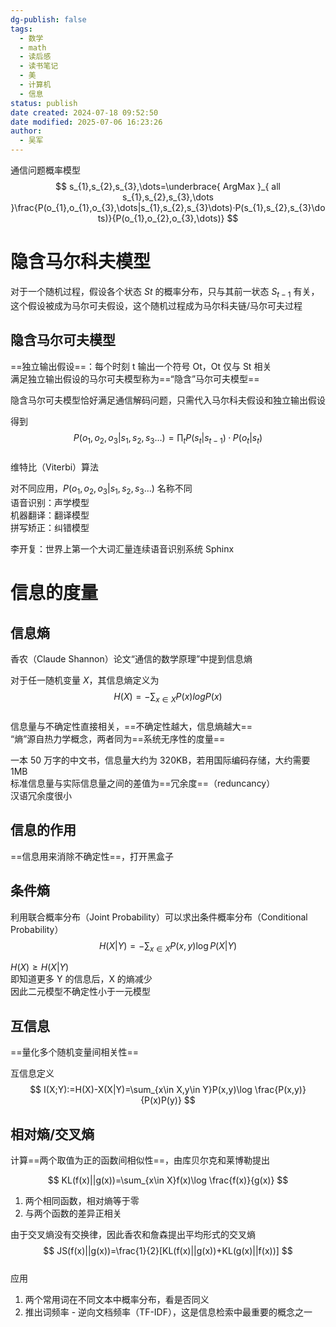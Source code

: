 ```yaml
---
dg-publish: false
tags:
  - 数学
  - math
  - 读后感
  - 读书笔记
  - 美
  - 计算机
  - 信息
status: publish
date created: 2024-07-18 09:52:50
date modified: 2025-07-06 16:23:26
author:
  - 吴军
---
```

通信问题概率模型  
$$  
s_{1},s_{2},s_{3},\dots=\underbrace{ ArgMax }_{ all s_{1},s_{2},s_{3},\dots }\frac{P(o_{1},o_{1},o_{3},\dots|s_{1},s_{2},s_{3}\dots)·P(s_{1},s_{2},s_{3}\dots)}{P(o_{1},o_{2},o_{3},\dots)}  
$$

# 隐含马尔科夫模型 

对于一个随机过程，假设各个状态 $St$ 的概率分布，只与其前一状态 $S_{t-1}$ 有关，这个假设被成为马尔可夫假设，这个随机过程成为马尔科夫链/马尔可夫过程

## 隐含马尔可夫模型  

==独立输出假设==：每个时刻 t 输出一个符号 Ot，Ot 仅与 St 相关  
满足独立输出假设的马尔可夫模型称为==“隐含”马尔可夫模型==

隐含马尔可夫模型恰好满足通信解码问题，只需代入马尔科夫假设和独立输出假设

得到 
$$  
P(o_{1},o_{2},o_{3}|s_{1},s_{2},s_{3}\dots)=\prod_{t}P(s_{t}|s_{t-1})·P(o_{t}|s_{t})  
$$  
维特比（Viterbi）算法

对不同应用，$P(o_{1},o_{2},o_{3}|s_{1},s_{2},s_{3}\dots)$ 名称不同  
语音识别：声学模型  
机器翻译：翻译模型  
拼写矫正：纠错模型

李开复：世界上第一个大词汇量连续语音识别系统 Sphinx

# 信息的度量

## 信息熵

香农（Claude Shannon）论文“通信的数学原理”中提到信息熵

对于任一随机变量 $X$，其信息熵定义为 
$$  
H(X)=-\sum_{x\in X}P(x)logP(x)  
$$  
信息量与不确定性直接相关，==不确定性越大，信息熵越大==  
“熵”源自热力学概念，两者同为==系统无序性的度量==

一本 50 万字的中文书，信息量大约为 320KB，若用国际编码存储，大约需要 1MB  
标准信息量与实际信息量之间的差值为==冗余度==（reduncancy）  
汉语冗余度很小

## 信息的作用

==信息用来消除不确定性==，打开黑盒子

## 条件熵

利用联合概率分布（Joint Probability）可以求出条件概率分布（Conditional Probability）  
$$  
H(X|Y)=-\sum_{x\in X}P(x,y)\log P(X|Y)  
$$

$H(X)\geq H(X|Y)$  
即知道更多 Y 的信息后，X 的熵减少  
因此二元模型不确定性小于一元模型

## 互信息

==量化多个随机变量间相关性==

互信息定义 
$$  
I(X;Y):=H(X)-X(X|Y)=\sum_{x\in X,y\in Y}P(x,y)\log \frac{P(x,y)}{P(x)P(y)}  
$$

## 相对熵/交叉熵

计算==两个取值为正的函数间相似性==，由库贝尔克和莱博勒提出

$$  
KL(f(x)||g(x))=\sum_{x\in X}f(x)\log \frac{f(x)}{g(x)}  
$$
1. 两个相同函数，相对熵等于零
2. 与两个函数的差异正相关

由于交叉熵没有交换律，因此香农和詹森提出平均形式的交叉熵  
$$  
JS(f(x)||g(x))=\frac{1}{2}[KL(f(x)||g(x))+KL(g(x)||f(x))]  
$$  
应用
1. 两个常用词在不同文本中概率分布，看是否同义
2. 推出词频率 - 逆向文档频率（TF-IDF），这是信息检索中最重要的概念之一

